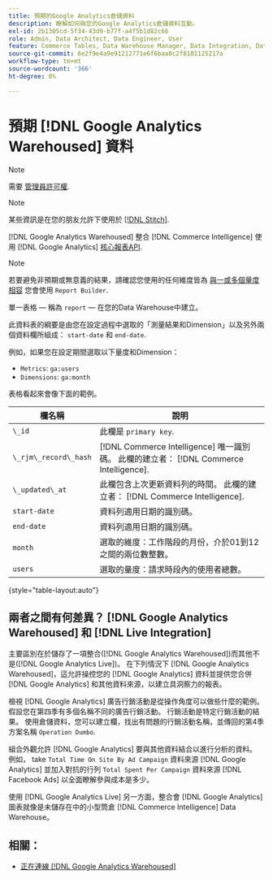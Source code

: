 ```yaml
---
title: 預期的Google Analytics倉儲資料
description: 瞭解如何與您的Google Analytics倉儲資料互動。
exl-id: 2b1305cd-5f34-43d9-b77f-a4f5b1d82c66
role: Admin, Data Architect, Data Engineer, User
feature: Commerce Tables, Data Warehouse Manager, Data Integration, Data Import/Export
source-git-commit: 6e2f9e4a9e91212771e6f6baa8c2f8101125217a
workflow-type: tm+mt
source-wordcount: '366'
ht-degree: 0%

---
```


# 預期 [!DNL Google Analytics Warehoused] 資料

>[!NOTE]
>
>需要 [管理員許可權](../../../administrator/user-management/user-management.md).

>[!NOTE]
>
>某些資訊是在您的朋友允許下使用於 [[!DNL Stitch]](https://www.stitchdata.com/docs/integrations/saas/google-analytics).

[!DNL Google Analytics Warehoused] 整合 [!DNL Commerce Intelligence] 使用 [!DNL Google Analytics] [核心報表API](https://developers.google.com/analytics/devguides/reporting/core/v3/).

>[!NOTE]
>
>若要避免非預期或無意義的結果，請確認您使用的任何維度皆為 [與一或多個量度相容](https://ga-dev-tools.google/dimensions-metrics-explorer/) 您會使用 `Report Builder`.

單一表格 — 稱為 `report`  — 在您的Data Warehouse中建立。

此資料表的綱要是由您在設定過程中選取的「測量結果和Dimension」以及另外兩個資料欄所組成： `start-date` 和 `end-date`.

例如，如果您在設定期間選取以下量度和Dimension：

* `Metrics`: `ga:users`
* `Dimensions`: `ga:month`

表格看起來會像下面的範例。

| **欄名稱** | **說明** |
|-----|-----|
| `\_id` | 此欄是 `primary key`. |
| `\_rjm\_record\_hash` | [!DNL Commerce Intelligence] 唯一識別碼。 此欄的建立者： [!DNL Commerce Intelligence]. |
| `\_updated\_at` | 此欄包含上次更新資料列的時間。 此欄的建立者： [!DNL Commerce Intelligence]. |
| `start-date` | 資料列適用日期的識別碼。 |
| `end-date` | 資料列適用日期的識別碼。 |
| `month` | 選取的維度：工作階段的月份，介於01到12之間的兩位數整數。 |
| `users` | 選取的量度：請求時段內的使用者總數。 |

{style="table-layout:auto"}

## 兩者之間有何差異？ [!DNL Google Analytics Warehoused] 和 [!DNL Live Integration]

主要區別在於儲存了一項整合([!DNL Google Analytics Warehoused])而其他不是([!DNL Google Analytics Live])。 在下列情況下 [!DNL Google Analytics Warehoused]，這允許操控您的 [!DNL Google Analytics] 資料並提供您合併 [!DNL Google Analytics] 和其他資料來源，以建立具洞察力的報表。

檢視 [!DNL Google Analytics] 廣告行銷活動是從操作角度可以做些什麼的範例。 假設您在第四季有多個名稱不同的廣告行銷活動。 行銷活動是特定行銷活動的結果。 使用倉儲資料，您可以建立欄，找出有問題的行銷活動名稱，並傳回的第4季方案名稱 `Operation Dumbo`.

組合外觀允許 [!DNL Google Analytics] 要與其他資料結合以進行分析的資料。 例如， take `Total Time On Site By Ad Campaign` 資料來源 [!DNL Google Analytics] 並加入對抗的行列 `Total Spent Per Campaign` 資料來源 [!DNL Facebook Ads] 以全面瞭解參與成本是多少。

使用 [!DNL Google Analytics Live] 另一方面，整合會 [!DNL Google Analytics] 圖表就像是未儲存在中的小型筒倉 [!DNL Commerce Intelligence] Data Warehouse。

## 相關：

* [正在連線 [!DNL Google Analytics Warehoused]](../integrations/google-analytics-warehoused.md)
